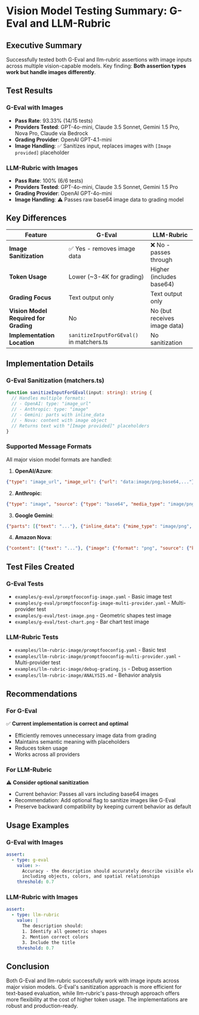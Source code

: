 # Vision Model Testing Summary: G-Eval and LLM-Rubric

## Executive Summary

Successfully tested both G-Eval and llm-rubric assertions with image inputs across multiple vision-capable models. Key finding: **Both assertion types work but handle images differently**.

## Test Results

### G-Eval with Images
- **Pass Rate**: 93.33% (14/15 tests)
- **Providers Tested**: GPT-4o-mini, Claude 3.5 Sonnet, Gemini 1.5 Pro, Nova Pro, Claude via Bedrock
- **Grading Provider**: OpenAI GPT-4.1-mini
- **Image Handling**: ✅ Sanitizes input, replaces images with `[Image provided]` placeholder

### LLM-Rubric with Images
- **Pass Rate**: 100% (6/6 tests)
- **Providers Tested**: GPT-4o-mini, Claude 3.5 Sonnet, Gemini 1.5 Pro
- **Grading Provider**: OpenAI GPT-4o-mini
- **Image Handling**: ⚠️ Passes raw base64 image data to grading model

## Key Differences

| Feature                               | G-Eval                                   | LLM-Rubric                   |
| ------------------------------------- | ---------------------------------------- | ---------------------------- |
| **Image Sanitization**                | ✅ Yes - removes image data               | ❌ No - passes through        |
| **Token Usage**                       | Lower (~3-4K for grading)                | Higher (includes base64)     |
| **Grading Focus**                     | Text output only                         | Text output only             |
| **Vision Model Required for Grading** | No                                       | No (but receives image data) |
| **Implementation Location**           | `sanitizeInputForGEval()` in matchers.ts | No sanitization              |

## Implementation Details

### G-Eval Sanitization (matchers.ts)
```typescript
function sanitizeInputForGEval(input: string): string {
  // Handles multiple formats:
  // - OpenAI: type: "image_url"
  // - Anthropic: type: "image"  
  // - Gemini: parts with inline_data
  // - Nova: content with image object
  // Returns text with "[Image provided]" placeholders
}
```

### Supported Message Formats

All major vision model formats are handled:

1. **OpenAI/Azure**:
```json
{"type": "image_url", "image_url": {"url": "data:image/png;base64,..."}}
```

2. **Anthropic**:
```json
{"type": "image", "source": {"type": "base64", "media_type": "image/png", "data": "..."}}
```

3. **Google Gemini**:
```json
{"parts": [{"text": "..."}, {"inline_data": {"mime_type": "image/png", "data": "..."}}]}
```

4. **Amazon Nova**:
```json
{"content": [{"text": "..."}, {"image": {"format": "png", "source": {"bytes": "..."}}}]}
```

## Test Files Created

### G-Eval Tests
- `examples/g-eval/promptfooconfig-image.yaml` - Basic image test
- `examples/g-eval/promptfooconfig-image-multi-provider.yaml` - Multi-provider test
- `examples/g-eval/test-image.png` - Geometric shapes test image
- `examples/g-eval/test-chart.png` - Bar chart test image

### LLM-Rubric Tests
- `examples/llm-rubric-image/promptfooconfig.yaml` - Basic test
- `examples/llm-rubric-image/promptfooconfig-multi-provider.yaml` - Multi-provider test
- `examples/llm-rubric-image/debug-grading.js` - Debug assertion
- `examples/llm-rubric-image/ANALYSIS.md` - Behavior analysis

## Recommendations

### For G-Eval
✅ **Current implementation is correct and optimal**
- Efficiently removes unnecessary image data from grading
- Maintains semantic meaning with placeholders
- Reduces token usage
- Works across all providers

### For LLM-Rubric
⚠️ **Consider optional sanitization**
- Current behavior: Passes all vars including base64 images
- Recommendation: Add optional flag to sanitize images like G-Eval
- Preserve backward compatibility by keeping current behavior as default

## Usage Examples

### G-Eval with Images
```yaml
assert:
  - type: g-eval
    value: >-
      Accuracy - the description should accurately describe visible elements
      including objects, colors, and spatial relationships
    threshold: 0.7
```

### LLM-Rubric with Images
```yaml
assert:
  - type: llm-rubric
    value: |
      The description should:
      1. Identify all geometric shapes
      2. Mention correct colors
      3. Include the title
    threshold: 0.7
```

## Conclusion

Both G-Eval and llm-rubric successfully work with image inputs across major vision models. G-Eval's sanitization approach is more efficient for text-based evaluation, while llm-rubric's pass-through approach offers more flexibility at the cost of higher token usage. The implementations are robust and production-ready. 